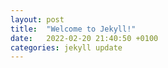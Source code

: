 ```yaml
---
layout: post
title:  "Welcome to Jekyll!"
date:   2022-02-20 21:40:50 +0100
categories: jekyll update
---
```

